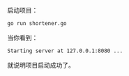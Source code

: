 启动项目：

```bash
go run shortener.go
```

当你看到：
```bash
Starting server at 127.0.0.1:8080 ...
```
就说明项目启动成功了。